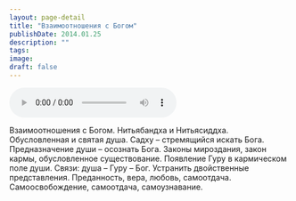 ```yaml
---
layout: page-detail
title: "Взаимоотношения с Богом"
publishDate: 2014.01.25
description: ""
tags:
image:
draft: false
---
```


<audio title="2014.01.25 - Взаимоотношения с Богом.mp3" src="https://filer-api.advayta.org/v1.0/public/files/73028" controls=""></audio>

 Взаимоотношения с Богом. Нитьябандха и Нитьясиддха. Обусловленная и святая душа. Садху – стремящийся искать Бога. Предназначение души – осознать Бога. Законы мироздания, закон кармы, обусловленное существование. Появление Гуру в кармическом поле души. Связи: душа – Гуру – Бог. Устранить двойственные представления. Преданность, вера, любовь, самоотдача. Самоосвобождение, самоотдача, самоузнавание. 

  
